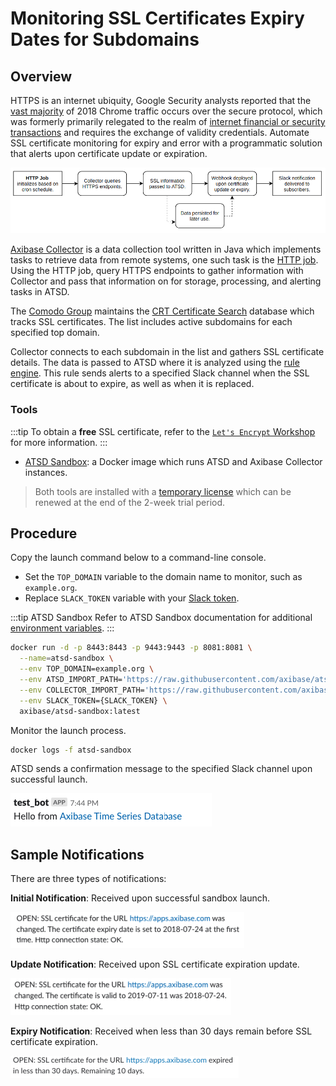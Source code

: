 # Monitoring SSL Certificates Expiry Dates for Subdomains

## Overview

HTTPS is an internet ubiquity, Google Security analysts reported that the [vast majority](https://security.googleblog.com/2018/02/a-secure-web-is-here-to-stay.html) of 2018 Chrome traffic occurs over the secure protocol, which was formerly primarily relegated to the realm of [internet financial or security transactions](https://security.googleblog.com/2016/09/moving-towards-more-secure-web.html) and requires the exchange of validity credentials. Automate SSL certificate monitoring for expiry and error with a programmatic solution that alerts upon certificate update or expiration.

![](./images/ssl-cert-workflow-2.png)

[Axibase Collector](https://axibase.com/docs/axibase-collector/#introduction) is a data collection tool written in Java which implements tasks to retrieve data from remote systems, one such task is the [HTTP job](https://axibase.com/docs/axibase-collector/jobs/http.html). Using the HTTP job, query HTTPS endpoints to gather information with Collector and pass that information on for storage, processing, and alerting tasks in ATSD.

The [Comodo Group](https://www.comodo.com) maintains the [CRT Certificate Search](https://crt.sh) database which tracks SSL certificates. The list includes active subdomains for each specified top domain.

Collector connects to each subdomain in the list and gathers SSL certificate details. The data is passed to ATSD where it is analyzed using the [rule engine](https://axibase.com/docs/atsd/rule-engine/). This rule sends alerts to a specified Slack channel when the SSL certificate is about to expire, as well as when it is replaced.

### Tools

:::tip To obtain a **free** SSL certificate, refer to the [`Let's Encrypt` Workshop](../../../tutorials/workshop/lets-encrypt.md) for more information.
:::

* [ATSD Sandbox](https://github.com/axibase/dockers/tree/atsd-sandbox#overview): a Docker image which runs ATSD and Axibase Collector instances.

> Both tools are installed with a [temporary license](https://axibase.com/docs/atsd/licensing.html) which can be renewed at the end of the 2-week trial period.

## Procedure

Copy the launch command below to a command-line console.

* Set the `TOP_DOMAIN` variable to the domain name to monitor, such as `example.org`.
* Replace `SLACK_TOKEN` variable with your [Slack token](https://axibase.com/docs/atsd/rule-engine/notifications/slack.html#add-bot-to-channel).

:::tip ATSD Sandbox
Refer to ATSD Sandbox documentation for additional [environment variables](https://github.com/axibase/dockers/tree/atsd-sandbox#container-parameters).
:::

```bash
docker run -d -p 8443:8443 -p 9443:9443 -p 8081:8081 \
  --name=atsd-sandbox \
  --env TOP_DOMAIN=example.org \
  --env ATSD_IMPORT_PATH='https://raw.githubusercontent.com/axibase/atsd-use-cases/master/integrations/atsd-sandbox/monitor-ssl-expiry-dates/resources/ssl-certificates-files.tar.gz' \
  --env COLLECTOR_IMPORT_PATH='https://raw.githubusercontent.com/axibase/atsd-use-cases/master/integrations/atsd-sandbox/monitor-ssl-expiry-dates/resources/job_http_subdomains-ssl-certificates.xml' \
  --env SLACK_TOKEN={SLACK_TOKEN} \
  axibase/atsd-sandbox:latest
```

Monitor the launch process.

```bash
docker logs -f atsd-sandbox
```

ATSD sends a confirmation message to the specified Slack channel upon successful launch.

![Test ATSD Notification](./images/test-notification.png)

## Sample Notifications

There are three types of notifications:

**Initial Notification**: Received upon successful sandbox launch.

 ![Certificate expiry date set](./images/expiry-date-set-1.png)

**Update Notification**: Received upon SSL certificate expiration update.

![Certificate's expiry date set](./images/expiry-date-changed-1.png)

**Expiry Notification**: Received when less than 30 days remain before SSL certificate expiration.

![Expiration rule](./images/expiration-approaching-2.png)